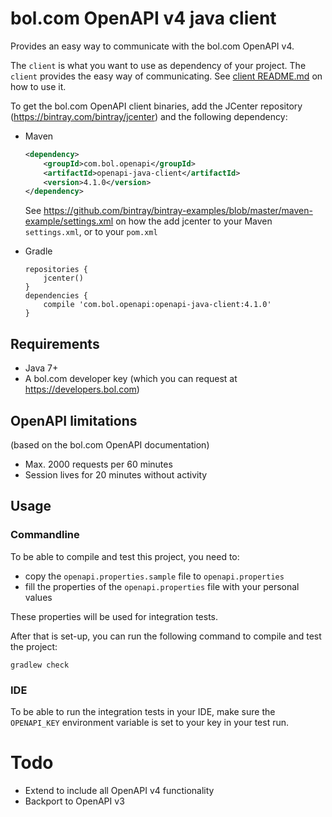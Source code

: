 bol.com OpenAPI v4 java client
===========================================

Provides an easy way to communicate with the bol.com OpenAPI v4.

The `client` is what you want to use as dependency of your project. The `client` provides the easy way of communicating. See [client README.md](subprojects/client/README.md) on how to use it.

To get the bol.com OpenAPI client binaries, add the JCenter repository (https://bintray.com/bintray/jcenter) and the following dependency:

- Maven
  
  ```xml
  <dependency>
      <groupId>com.bol.openapi</groupId>
      <artifactId>openapi-java-client</artifactId>
      <version>4.1.0</version>
  </dependency>
  ```

  See https://github.com/bintray/bintray-examples/blob/master/maven-example/settings.xml on how the add jcenter to your Maven `settings.xml`, or to your `pom.xml`
  
- Gradle
  
  ```
  repositories {
      jcenter()
  }
  dependencies {
      compile 'com.bol.openapi:openapi-java-client:4.1.0'
  }
  ```

Requirements
------------
- Java 7+
- A bol.com developer key (which you can request at https://developers.bol.com)

OpenAPI limitations
-------------------
(based on the bol.com OpenAPI documentation)

- Max. 2000 requests per 60 minutes
- Session lives for 20 minutes without activity

Usage
-----

### Commandline
To be able to compile and test this project, you need to:

- copy the `openapi.properties.sample` file to `openapi.properties`
- fill the properties of the `openapi.properties` file with your personal values

These properties will be used for integration tests.

After that is set-up, you can run the following command to compile and test the project:

    gradlew check

### IDE
To be able to run the integration tests in your IDE, make sure the `OPENAPI_KEY` environment variable is set to your key in your test run.

Todo
====
- Extend to include all OpenAPI v4 functionality
- Backport to OpenAPI v3
